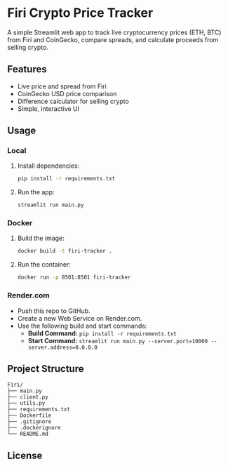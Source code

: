 # Firi Crypto Price Tracker

A simple Streamlit web app to track live cryptocurrency prices (ETH, BTC) from Firi and CoinGecko, compare spreads, and calculate proceeds from selling crypto.

## Features

- Live price and spread from Firi
- CoinGecko USD price comparison
- Difference calculator for selling crypto
- Simple, interactive UI

## Usage

### Local

1. Install dependencies:
    ```bash
    pip install -r requirements.txt
    ```
2. Run the app:
    ```bash
    streamlit run main.py
    ```

### Docker

1. Build the image:
    ```bash
    docker build -t firi-tracker .
    ```
2. Run the container:
    ```bash
    docker run -p 8501:8501 firi-tracker
    ```

### Render.com

- Push this repo to GitHub.
- Create a new Web Service on Render.com.
- Use the following build and start commands:
    - **Build Command:** `pip install -r requirements.txt`
    - **Start Command:** `streamlit run main.py --server.port=10000 --server.address=0.0.0.0`

## Project Structure

```
Firi/
├── main.py
├── client.py
├── utils.py
├── requirements.txt
├── Dockerfile
├── .gitignore
├── .dockerignore
└── README.md
```

## License